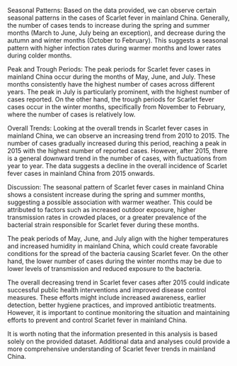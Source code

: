 Seasonal Patterns: 
Based on the data provided, we can observe certain seasonal patterns in the cases of Scarlet fever in mainland China. Generally, the number of cases tends to increase during the spring and summer months (March to June, July being an exception), and decrease during the autumn and winter months (October to February). This suggests a seasonal pattern with higher infection rates during warmer months and lower rates during colder months.

Peak and Trough Periods:
The peak periods for Scarlet fever cases in mainland China occur during the months of May, June, and July. These months consistently have the highest number of cases across different years. The peak in July is particularly prominent, with the highest number of cases reported. On the other hand, the trough periods for Scarlet fever cases occur in the winter months, specifically from November to February, where the number of cases is relatively low.

Overall Trends:
Looking at the overall trends in Scarlet fever cases in mainland China, we can observe an increasing trend from 2010 to 2015. The number of cases gradually increased during this period, reaching a peak in 2015 with the highest number of reported cases. However, after 2015, there is a general downward trend in the number of cases, with fluctuations from year to year. The data suggests a decline in the overall incidence of Scarlet fever cases in mainland China from 2015 onwards.

Discussion:
The seasonal pattern of Scarlet fever cases in mainland China shows a consistent increase during the spring and summer months, suggesting a possible association with warmer weather. This could be attributed to factors such as increased outdoor exposure, higher transmission rates in crowded places, or a greater prevalence of the bacterial strain responsible for Scarlet fever during these months.

The peak periods of May, June, and July align with the higher temperatures and increased humidity in mainland China, which could create favorable conditions for the spread of the bacteria causing Scarlet fever. On the other hand, the lower number of cases during the winter months may be due to lower levels of transmission and reduced exposure to the bacteria.

The overall decreasing trend in Scarlet fever cases after 2015 could indicate successful public health interventions and improved disease control measures. These efforts might include increased awareness, earlier detection, better hygiene practices, and improved antibiotic treatments. However, it is important to continue monitoring the situation and maintaining efforts to prevent and control Scarlet fever in mainland China.

It is worth noting that the information presented in this analysis is based solely on the provided dataset. Additional data and analyses could provide a more comprehensive understanding of Scarlet fever trends in mainland China.
